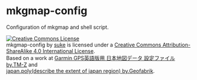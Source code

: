 # mkgmap-config
Configuration of mkgmap and shell script.


<a rel="license" href="http://creativecommons.org/licenses/by-sa/4.0/"><img alt="Creative Commons License" style="border-width:0" src="https://i.creativecommons.org/l/by-sa/4.0/88x31.png" /></a><br /><span xmlns:dct="http://purl.org/dc/terms/" property="dct:title">mkgmap-config</span> by <a xmlns:cc="http://creativecommons.org/ns#" href="https://github.com/suke-blog/mkgmap-config" property="cc:attributionName" rel="cc:attributionURL">suke</a> is licensed under a <a rel="license" href="http://creativecommons.org/licenses/by-sa/4.0/">Creative Commons Attribution-ShareAlike 4.0 International License</a>.<br />Based on a work at <a xmlns:dct="http://purl.org/dc/terms/" href="http://tmz.skr.jp/data/gmap.html" rel="dct:source">Garmin GPS英語版用 日本地図データ 設定ファイル by.TM-Z</a> and <br/><a xmlns:dct="http://purl.org/dc/terms/" href="http://download.geofabrik.de/asia/japan.html" rel="dct:source">japan.poly(describe the extent of japan region) by.Geofabrik</a>.

